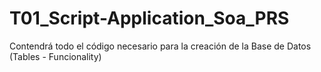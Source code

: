 # T01_Script-Application_Soa_PRS
Contendrá todo el código necesario para la creación de la Base de Datos (Tables - Funcionality)
